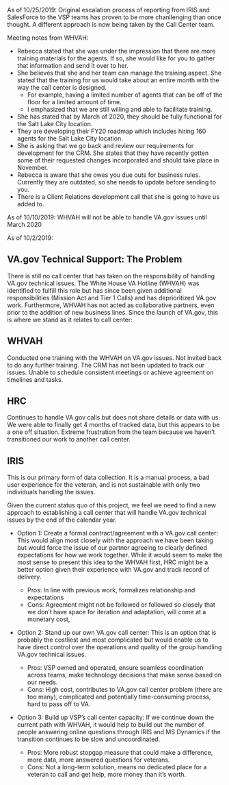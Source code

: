 As of 10/25/2019:
Original escalation process of reporting from IRIS and SalesForce to the VSP teams has proven to be more chanllenging than once thought.  A different approach is now being taken by the Call Center team.

Meeting notes from WHVAH:
- Rebecca stated that she was under the impression that there are more training materials for the agents.  If so, she would like for you to gather that information and send it over to her.
- She believes that she and her team can manage the training aspect.  She stated that the training for us would take about an entire month with the way the call center is designed.  
  * For example, having a limited number of agents that can be off of the floor for a limited amount of time.
  * I emphasized that we are still willing and able to facilitate training.
- She has stated that by March of 2020, they should be fully functional for the Salt Lake City location.
- They are developing their FY20 roadmap which includes hiring 160 agents for the Salt Lake City location.
- She is asking that we go back and review our requirements for development for the CRM.  She states that they have recently gotten some of their requested changes incorporated and should take place in November.
- Rebecca is aware that she owes you due outs for business rules.  Currently they are outdated, so she needs to update before sending to you.
- There is a Client Relations development call that she is going to have us added to.


As of 10/10/2019:
WHVAH will not be able to handle VA.gov issues until March 2020

As of 10/2/2019:
## VA.gov Technical Support: The Problem
There is still no call center that has taken on the responsibility of handling VA.gov technical issues. The White House VA Hotline (WHVAH) was identified to fulfill this role but has since been given additional responsibilities (Mission Act and Tier 1 Calls) and has deprioritized VA.gov work. Furthermore, WHVAH has not acted as collaborative partners, even prior to the addition of new business lines. Since the launch of VA.gov, this is where we stand as it relates to call center:

## WHVAH
Conducted one training with the WHVAH on VA.gov issues. Not invited back to do any further training.
The CRM has not been updated to track our issues. 
Unable to schedule consistent meetings or achieve agreement on timelines and tasks.

## HRC
Continues to handle VA.gov calls but does not share details or data with us. We were able to finally get 4 months of tracked data, but this appears to be a one off situation.
Extreme frustration from the team because we haven’t transitioned our work to another call center. 

## IRIS
This is our primary form of data collection. It is a manual process, a bad user experience for the veteran, and is not sustainable with only two individuals handling the issues. 

Given the current status quo of this project, we feel we need to find a new approach to establishing a call center that will handle VA.gov technical issues by the end of the calendar year.

* Option 1: Create a formal contract/agreement with a VA.gov call center: This would align most closely with the approach we have been taking but would force the issue of our partner agreeing to clearly defined expectations for how we work together. While it would seem to make the most sense to present this idea to the WHVAH first, HRC might be a better option given their experience with VA.gov and track record of delivery. 
  - Pros: In line with previous work, formalizes relationship and expectations
  - Cons: Agreement might not be followed or followed so closely that we don’t have space for iteration and adaptation, will come at a monetary cost, 

* Option 2: Stand up our own VA.gov call center: This is an option that is probably the costliest and  most complicated but would enable us to have direct control over the operations and quality of the group handling VA.gov technical issues. 
  - Pros: VSP owned and operated, ensure seamless coordination across teams, make technology decisions that make sense based on our needs.
  - Cons: High cost, contributes to VA.gov call center problem (there are too many), complicated and potentially time-consuming process, hard to pass off to VA. 

* Option 3: Build up VSP’s call center capacity: If we continue down the current path with WHVAH, it would help to build out the number of people answering online questions through IRIS and MS Dynamics if the transition continues to be slow and uncoordinated. 
  - Pros: More robust stopgap measure that could make a difference, more data, more answered questions for veterans.
  - Cons: Not a long-term solution, means no dedicated place for a veteran to call and get help, more money than it’s worth. 
